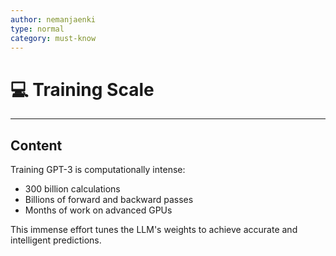 ```yaml
---
author: nemanjaenki
type: normal
category: must-know
---
```


# 💻 Training Scale

---

## Content

Training GPT-3 is computationally intense:

- 300 billion calculations
- Billions of forward and backward passes
- Months of work on advanced GPUs

This immense effort tunes the LLM's weights to achieve accurate and intelligent predictions.



